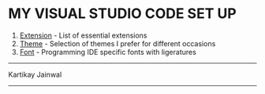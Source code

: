 # MY VISUAL STUDIO CODE SET UP

1. [Extension](extension.md) - List of essential extensions 
2. [Theme](theme.md) - Selection of themes I prefer for different occasions
3. [Font](font.md) - Programming IDE specific fonts with ligeratures
___

Kartikay Jainwal

---
